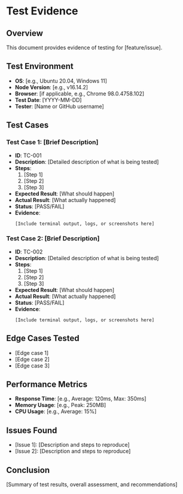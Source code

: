 # Test Evidence

## Overview
This document provides evidence of testing for [feature/issue].

## Test Environment
- **OS**: [e.g., Ubuntu 20.04, Windows 11]
- **Node Version**: [e.g., v16.14.2]
- **Browser**: [if applicable, e.g., Chrome 98.0.4758.102]
- **Test Date**: [YYYY-MM-DD]
- **Tester**: [Name or GitHub username]

## Test Cases

### Test Case 1: [Brief Description]
- **ID**: TC-001
- **Description**: [Detailed description of what is being tested]
- **Steps**:
  1. [Step 1]
  2. [Step 2]
  3. [Step 3]
- **Expected Result**: [What should happen]
- **Actual Result**: [What actually happened]
- **Status**: [PASS/FAIL]
- **Evidence**:
  ```
  [Include terminal output, logs, or screenshots here]
  ```

### Test Case 2: [Brief Description]
- **ID**: TC-002
- **Description**: [Detailed description of what is being tested]
- **Steps**:
  1. [Step 1]
  2. [Step 2]
  3. [Step 3]
- **Expected Result**: [What should happen]
- **Actual Result**: [What actually happened]
- **Status**: [PASS/FAIL]
- **Evidence**:
  ```
  [Include terminal output, logs, or screenshots here]
  ```

## Edge Cases Tested
- [Edge case 1]
- [Edge case 2]
- [Edge case 3]

## Performance Metrics
- **Response Time**: [e.g., Average: 120ms, Max: 350ms]
- **Memory Usage**: [e.g., Peak: 250MB]
- **CPU Usage**: [e.g., Average: 15%]

## Issues Found
- [Issue 1]: [Description and steps to reproduce]
- [Issue 2]: [Description and steps to reproduce]

## Conclusion
[Summary of test results, overall assessment, and recommendations]